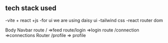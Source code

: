 ## tech stack used 
-vite + react +js
-for ui we are using daisy ui
-tailwind css
-react router dom


Body
    Navbar
    route / =>feed
    route/login =>login
    route /connection =>connections 
    Router /profile => profile